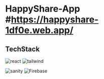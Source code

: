 # HappyShare-App #https://happyshare-1df0e.web.app/
<h2>TechStack</h2>

![react](https://user-images.githubusercontent.com/94031657/215967884-8262e1c9-4a3b-4dae-9ff0-76cf2a12ed72.png)
![tailwind](https://user-images.githubusercontent.com/94031657/215968146-5cea3403-557a-45a0-be1d-cb26698c49bd.png)

![sanity](https://user-images.githubusercontent.com/94031657/215968287-dd8f7f72-37c8-47f9-b673-c67cdf6ca457.png)
![Firebase](https://user-images.githubusercontent.com/94031657/215968343-734f9c52-8fa4-467c-8147-631fc26514ca.png)






